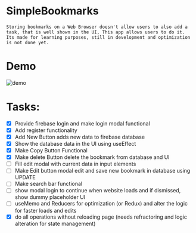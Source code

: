 # SimpleBookmarks

    Storing bookmarks on a Web Browser doesn't allow users to also add a task, that is well shown in the UI, This app allows users to do it. Its made for learning purposes, still in development and optimization is not done yet.

# Demo

![demo](https://user-images.githubusercontent.com/68689014/118775420-8b879d00-b8a4-11eb-9568-e27d3420aa69.gif)

# Tasks:

- [x] Provide firebase login and make login modal functional
- [x] Add register functionality
- [x] Add New Button adds new data to firebase database
- [x] Show the database data in the UI using useEffect
- [x] Make Copy Button Functional
- [x] Make delete Button delete the bookmark from database and UI
- [ ] Fill edit modal with current data in input elements
- [ ] Make Edit button modal edit and save new bookmark in database using UPDATE
- [ ] Make search bar functional
- [ ] show modal login to continue when website loads and if dismissed, show dummy placeholder UI
- [ ] useMemo and Reducers for optimization (or Redux) and alter the logic for faster loads and edits
- [x] do all operations without reloading page (needs refractoring and logic alteration for state management)
